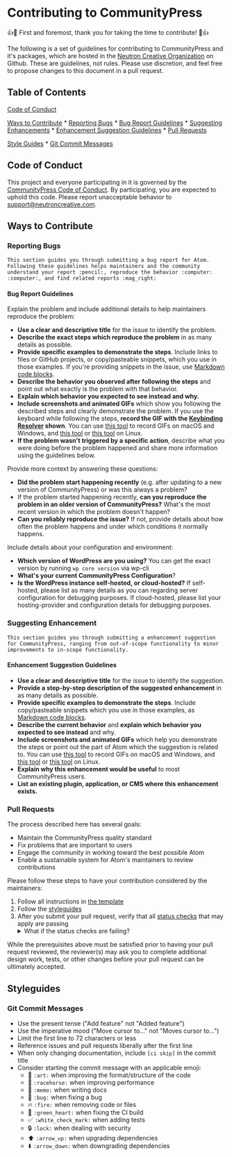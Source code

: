 # Contributing to CommunityPress

:+1::tada: First and foremost, thank you for taking the time to contribute! :tada::+1:

The following is a set of guidelines for contributing to CommunityPress and it's packages, which are hosted in the [Neutron Creative Organization](https://github.com/Neutron-Creative) on Github. These are guidelines, not rules. Please use discretion, and feel free to propose changes to this document in a pull request.

## Table of Contents

[Code of Conduct](#code-of-conduct)

[Ways to Contribute](#ways-to-contribute)
    * [Reporting Bugs](#reporting-bugs)
        * [Bug Report Guidelines](#bug-report-guidelines)
    * [Suggesting Enhancements](#suggesting-enhancements)
        * [Enhancement Suggestion Guidelines](#enhancement-suggestion-guidelines)
    * [Pull Requests](#pull-requests)

[Style Guides](#style-guides)
    * [Git Commit Messages](#git-commit-messages)

## Code of Conduct
This project and everyone participating in it is governed by the [CommunityPress Code of Conduct](CODE_OF_CONDUCT.md). By participating, you are expected to uphold this code. Please report unacceptable behavior to [support@neutroncreative.com](mailto:support@neutroncreative.com).

## Ways to Contribute

### Reporting Bugs

    This section guides you through submitting a bug report for Atom. Following these guidelines helps maintainers and the community understand your report :pencil:, reproduce the behavior :computer: :computer:, and find related reports :mag_right:
    
#### Bug Report Guidelines

Explain the problem and include additional details to help maintainers reproduce the problem:

* **Use a clear and descriptive title** for the issue to identify the problem.
* **Describe the exact steps which reproduce the problem** in as many details as possible.
* **Provide specific examples to demonstrate the steps**. Include links to files or GitHub projects, or copy/pasteable snippets, which you use in those examples. If you're providing snippets in the issue, use [Markdown code blocks](https://help.github.com/articles/markdown-basics/#multiple-lines).
* **Describe the behavior you observed after following the steps** and point out what exactly is the problem with that behavior.
* **Explain which behavior you expected to see instead and why.**
* **Include screenshots and animated GIFs** which show you following the described steps and clearly demonstrate the problem. If you use the keyboard while following the steps, **record the GIF with the [Keybinding Resolver](https://github.com/atom/keybinding-resolver) shown**. You can use [this tool](https://www.cockos.com/licecap/) to record GIFs on macOS and Windows, and [this tool](https://github.com/colinkeenan/silentcast) or [this tool](https://github.com/GNOME/byzanz) on Linux.
* **If the problem wasn't triggered by a specific action**, describe what you were doing before the problem happened and share more information using the guidelines below.

Provide more context by answering these questions:

* **Did the problem start happening recently** (e.g. after updating to a new version of CommunityPress) or was this always a problem?
* If the problem started happening recently, **can you reproduce the problem in an older version of CommunityPress?** What's the most recent version in which the problem doesn't happen?
* **Can you reliably reproduce the issue?** If not, provide details about how often the problem happens and under which conditions it normally happens.

Include details about your configuration and environment:

* **Which version of WordPress are you using?** You can get the exact version by running `wp core version` via wp-cli
* **What's your current CommunityPress Configuration**?
* **Is the WordPress instance self-hosted, or cloud-hosted?** If self-hosted, please list as many details as you can regarding server configuration for debugging purposes. If cloud-hosted, please list your hosting-provider and configuration details for debugging purposes.

### Suggesting Enhancement

    This section guides you through submitting a enhancement suggestion for CommunityPress, ranging from out-of-scope functionality to minor improvements to in-scope functionality.

#### Enhancement Suggestion Guidelines
    
* **Use a clear and descriptive title** for the issue to identify the suggestion.
* **Provide a step-by-step description of the suggested enhancement** in as many details as possible.
* **Provide specific examples to demonstrate the steps**. Include copy/pasteable snippets which you use in those examples, as [Markdown code blocks](https://help.github.com/articles/markdown-basics/#multiple-lines).
* **Describe the current behavior** and **explain which behavior you expected to see instead** and why.
* **Include screenshots and animated GIFs** which help you demonstrate the steps or point out the part of Atom which the suggestion is related to. You can use [this tool](https://www.cockos.com/licecap/) to record GIFs on macOS and Windows, and [this tool](https://github.com/colinkeenan/silentcast) or [this tool](https://github.com/GNOME/byzanz) on Linux.
* **Explain why this enhancement would be useful** to most CommunityPress users.
* **List an existing plugin, application, or CMS where this enhancement exists.**

### Pull Requests

The process described here has several goals:

- Maintain the CommunityPress quality standard
- Fix problems that are important to users
- Engage the community in working toward the best possible Atom
- Enable a sustainable system for Atom's maintainers to review contributions

Please follow these steps to have your contribution considered by the maintainers:

1. Follow all instructions in [the template](PULL_REQUEST_TEMPLATE.md)
2. Follow the [styleguides](#style-guides)
3. After you submit your pull request, verify that all [status checks](https://help.github.com/articles/about-status-checks/) that may apply are passing <details><summary>What if the status checks are failing?</summary>If a status check is failing, and you believe that the failure is unrelated to your change, please leave a comment on the pull request explaining why you believe the failure is unrelated. A maintainer will re-run the status check for you. If we conclude that the failure was a false positive, then we will open an issue to track that problem with our status check suite.</details>

While the prerequisites above must be satisfied prior to having your pull request reviewed, the reviewer(s) may ask you to complete additional design work, tests, or other changes before your pull request can be ultimately accepted.

## Styleguides

### Git Commit Messages

* Use the present tense ("Add feature" not "Added feature")
* Use the imperative mood ("Move cursor to..." not "Moves cursor to...")
* Limit the first line to 72 characters or less
* Reference issues and pull requests liberally after the first line
* When only changing documentation, include `[ci skip]` in the commit title
* Consider starting the commit message with an applicable emoji:
    * :art: `:art:` when improving the format/structure of the code
    * :racehorse: `:racehorse:` when improving performance
    * :memo: `:memo:` when writing docs
    * :bug: `:bug:` when fixing a bug
    * :fire: `:fire:` when removing code or files
    * :green_heart: `:green_heart:` when fixing the CI build
    * :white_check_mark: `:white_check_mark:` when adding tests
    * :lock: `:lock:` when dealing with security
    * :arrow_up: `:arrow_up:` when upgrading dependencies
    * :arrow_down: `:arrow_down:` when downgrading dependencies